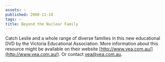 ```yaml
---
assets: ~
published: 2008-11-18
tags: ~
title: Beyond the Nuclear Family
---
```

Catch Leslie and a whole range of diverse families in this new
educational DVD by the Victoria Educational Association. More
information about this resource might be available on their website [http://www.vea.com.au/](http://www.vea.com.au/).
Or contact [vea@vea.com.au](mailto:vea@vea.com.au).